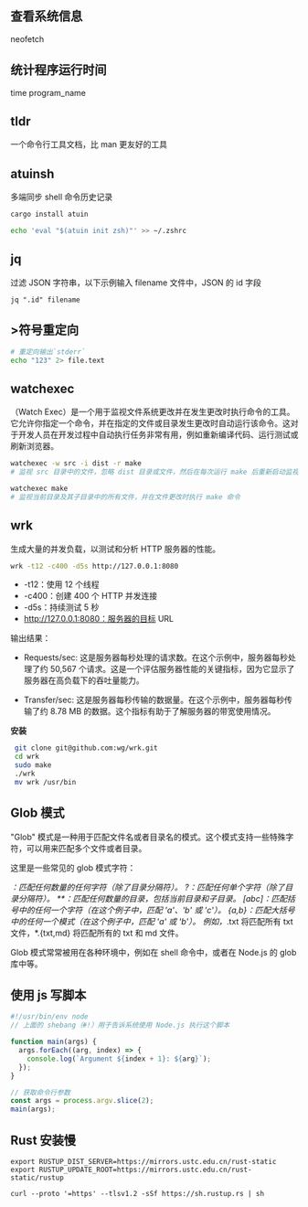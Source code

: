 ## 查看系统信息

neofetch

## 统计程序运行时间

time program_name

## tldr

一个命令行工具文档，比 man 更友好的工具

## atuinsh

多端同步 shell 命令历史记录

```sh
cargo install atuin

echo 'eval "$(atuin init zsh)"' >> ~/.zshrc
```

## jq

过滤 JSON 字符串，以下示例输入 filename 文件中，JSON 的 id 字段

```shell
jq ".id" filename
```

## >符号重定向

```sh
# 重定向输出`stderr`
echo "123" 2> file.text
```

## watchexec

（Watch Exec）是一个用于监视文件系统更改并在发生更改时执行命令的工具。它允许你指定一个命令，并在指定的文件或目录发生更改时自动运行该命令。这对于开发人员在开发过程中自动执行任务非常有用，例如重新编译代码、运行测试或刷新浏览器。

```sh
watchexec -w src -i dist -r make
# 监视 src 目录中的文件，忽略 dist 目录或文件，然后在每次运行 make 后重新启动监视

watchexec make
# 监视当前目录及其子目录中的所有文件，并在文件更改时执行 make 命令
```

## wrk

生成大量的并发负载，以测试和分析 HTTP 服务器的性能。

```sh
wrk -t12 -c400 -d5s http://127.0.0.1:8080
```

- -t12：使用 12 个线程
- -c400：创建 400 个 HTTP 并发连接
- -d5s：持续测试 5 秒
- http://127.0.0.1:8080：服务器的目标 URL

输出结果：

- Requests/sec: 这是服务器每秒处理的请求数。在这个示例中，服务器每秒处理了约 50,567 个请求。这是一个评估服务器性能的关键指标，因为它显示了服务器在高负载下的吞吐量能力。

- Transfer/sec: 这是服务器每秒传输的数据量。在这个示例中，服务器每秒传输了约 8.78 MB 的数据。这个指标有助于了解服务器的带宽使用情况。

**安装**

```sh
 git clone git@github.com:wg/wrk.git
 cd wrk
 sudo make
 ./wrk
 mv wrk /usr/bin
```

## Glob 模式

"Glob" 模式是一种用于匹配文件名或者目录名的模式。这个模式支持一些特殊字符，可以用来匹配多个文件或者目录。

这里是一些常见的 glob 模式字符：

_：匹配任何数量的任何字符（除了目录分隔符）。
?：匹配任何单个字符（除了目录分隔符）。
\*\*：匹配任何数量的目录，包括当前目录和子目录。
[abc]：匹配括号中的任何一个字符（在这个例子中，匹配 'a'、'b' 或 'c'）。
{a,b}：匹配大括号中的任何一个模式（在这个例子中，匹配 'a' 或 'b'）。
例如，_.txt 将匹配所有 txt 文件，\*.{txt,md} 将匹配所有的 txt 和 md 文件。

Glob 模式常常被用在各种环境中，例如在 shell 命令中，或者在 Node.js 的 glob 库中等。

## 使用 js 写脚本

```js
#!/usr/bin/env node
// 上面的 shebang（#!）用于告诉系统使用 Node.js 执行这个脚本

function main(args) {
  args.forEach((arg, index) => {
    console.log(`Argument ${index + 1}: ${arg}`);
  });
}

// 获取命令行参数
const args = process.argv.slice(2);
main(args);
```

## Rust 安装慢

```shell
export RUSTUP_DIST_SERVER=https://mirrors.ustc.edu.cn/rust-static
export RUSTUP_UPDATE_ROOT=https://mirrors.ustc.edu.cn/rust-static/rustup

curl --proto '=https' --tlsv1.2 -sSf https://sh.rustup.rs | sh
```
